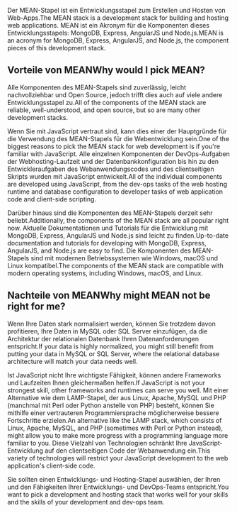<span data-ttu-id="46e85-101">Der MEAN-Stapel ist ein Entwicklungsstapel zum Erstellen und Hosten von Web-Apps.</span><span class="sxs-lookup"><span data-stu-id="46e85-101">The MEAN stack is a development stack for building and hosting web applications.</span></span> <span data-ttu-id="46e85-102">MEAN ist ein Akronym für die Komponenten dieses Entwicklungsstapels: MongoDB, Express, AngularJS und Node.js.</span><span class="sxs-lookup"><span data-stu-id="46e85-102">MEAN is an acronym for MongoDB, Express, AngularJS, and Node.js, the component pieces of this development stack.</span></span>

## <a name="why-would-i-pick-mean"></a><span data-ttu-id="46e85-103">Vorteile von MEAN</span><span class="sxs-lookup"><span data-stu-id="46e85-103">Why would I pick MEAN?</span></span>

<span data-ttu-id="46e85-104">Alle Komponenten des MEAN-Stapels sind zuverlässig, leicht nachvollziehbar und Open Source, jedoch trifft dies auch auf viele andere Entwicklungsstapel zu.</span><span class="sxs-lookup"><span data-stu-id="46e85-104">All of the components of the MEAN stack are reliable, well-understood, and open source, but so are many other development stacks.</span></span> 

<span data-ttu-id="46e85-105">Wenn Sie mit JavaScript vertraut sind, kann dies einer der Hauptgründe für die Verwendung des MEAN-Stapels für die Webentwicklung sein.</span><span class="sxs-lookup"><span data-stu-id="46e85-105">One of the biggest reasons to pick the MEAN stack for web development is if you're familiar with JavaScript.</span></span> <span data-ttu-id="46e85-106">Alle einzelnen Komponenten der DevOps-Aufgaben der Webhosting-Laufzeit und der Datenbankkonfiguration bis hin zu den Entwickleraufgaben des Webanwendungscodes und des clientseitigen Skripts wurden mit JavaScript entwickelt.</span><span class="sxs-lookup"><span data-stu-id="46e85-106">All of the individual components are developed using JavaScript, from the dev-ops tasks of the web hosting runtime and database configuration to developer tasks of web application code and client-side scripting.</span></span>

<span data-ttu-id="46e85-107">Darüber hinaus sind die Komponenten des MEAN-Stapels derzeit sehr beliebt.</span><span class="sxs-lookup"><span data-stu-id="46e85-107">Additionally, the components of the MEAN stack are all popular right now.</span></span> <span data-ttu-id="46e85-108">Aktuelle Dokumentationen und Tutorials für die Entwicklung mit MongoDB, Express, AngularJS und Node.js sind leicht zu finden.</span><span class="sxs-lookup"><span data-stu-id="46e85-108">Up-to-date documentation and tutorials for developing with MongoDB, Express, AngularJS, and Node.js are easy to find.</span></span> <span data-ttu-id="46e85-109">Die Komponenten des MEAN-Stapels sind mit modernen Betriebssystemen wie Windows, macOS und Linux kompatibel.</span><span class="sxs-lookup"><span data-stu-id="46e85-109">The components of the MEAN stack are compatible with modern operating systems, including Windows, macOS, and Linux.</span></span>

## <a name="why-might-mean-not-be-right-for-me"></a><span data-ttu-id="46e85-110">Nachteile von MEAN</span><span class="sxs-lookup"><span data-stu-id="46e85-110">Why might MEAN not be right for me?</span></span>

<span data-ttu-id="46e85-111">Wenn Ihre Daten stark normalisiert werden, können Sie trotzdem davon profitieren, Ihre Daten in MySQL oder SQL Server einzufügen, da die Architektur der relationalen Datenbank Ihren Datenanforderungen entspricht.</span><span class="sxs-lookup"><span data-stu-id="46e85-111">If your data is highly normalized, you might still benefit from putting your data in MySQL or SQL Server, where the relational database architecture will match your data needs well.</span></span>

<span data-ttu-id="46e85-112">Ist JavaScript nicht Ihre wichtigste Fähigkeit, können andere Frameworks und Laufzeiten Ihnen gleichermaßen helfen.</span><span class="sxs-lookup"><span data-stu-id="46e85-112">If JavaScript is not your strongest skill, other frameworks and runtimes can serve you well.</span></span> <span data-ttu-id="46e85-113">Mit einer Alternative wie dem LAMP-Stapel, der aus Linux, Apache, MySQL und PHP (manchmal mit Perl oder Python anstelle von PHP) besteht, können Sie mithilfe einer vertrauteren Programmiersprache möglicherweise bessere Fortschritte erzielen.</span><span class="sxs-lookup"><span data-stu-id="46e85-113">An alternative like the LAMP stack, which consists of Linux, Apache, MySQL, and PHP (sometimes with Perl or Python instead), might allow you to make more progress with a programming language more familiar to you.</span></span> <span data-ttu-id="46e85-114">Diese Vielzahl von Technologien schränkt Ihre JavaScript-Entwicklung auf den clientseitigen Code der Webanwendung ein.</span><span class="sxs-lookup"><span data-stu-id="46e85-114">This variety of technologies will restrict your JavaScript development to the web application's client-side code.</span></span>

<span data-ttu-id="46e85-115">Sie sollten einen Entwicklungs- und Hosting-Stapel auswählen, der Ihren und den Fähigkeiten Ihrer Entwicklungs- und DevOps-Teams entspricht.</span><span class="sxs-lookup"><span data-stu-id="46e85-115">You want to pick a development and hosting stack that works well for your skills and the skills of your development and dev-ops team.</span></span>